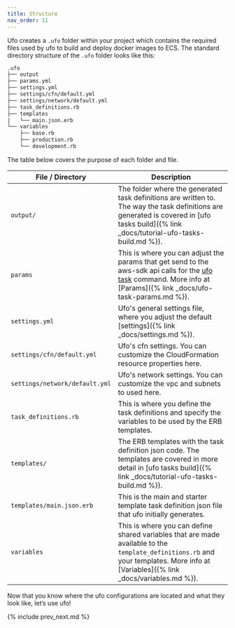 ```yaml
---
title: Structure
nav_order: 11
---
```


Ufo creates a `.ufo` folder within your project which contains the required files used by ufo to build and deploy docker images to ECS.  The standard directory structure of the `.ufo` folder looks like this:

```sh
.ufo
├── output
├── params.yml
├── settings.yml
├── settings/cfn/default.yml
├── settings/network/default.yml
├── task_definitions.rb
├── templates
|   └── main.json.erb
└── variables
    ├── base.rb
    ├── production.rb
    └── development.rb
```

The table below covers the purpose of each folder and file.

File / Directory  | Description
------------- | -------------
<code>output/</code>  | The folder where the generated task definitions are written to.  The way the task definitions are generated is covered in [ufo tasks build]({% link _docs/tutorial-ufo-tasks-build.md %}).
<code>params</code>  | This is where you can adjust the params that get send to the aws-sdk api calls for the [ufo task](https://ufoships.com/reference/ufo-task/) command. More info at [Params]({% link _docs/ufo-task-params.md %}).
<code>settings.yml</code>  | Ufo's general settings file, where you adjust the default [settings]({% link _docs/settings.md %}).
<code>settings/cfn/default.yml</code>  | Ufo's cfn settings. You can customize the CloudFormation resource properties here.
<code>settings/network/default.yml</code>  | Ufo's network settings. You can customize the vpc and subnets to used here.
<code>task_definitions.rb</code>  | This is where you define the task definitions and specify the variables to be used by the ERB templates.
<code>templates/</code>  | The ERB templates with the task definition json code.  The templates are covered in more detail in [ufo tasks build]({% link _docs/tutorial-ufo-tasks-build.md %}).
<code>templates/main.json.erb</code>  | This is the main and starter template task definition json file that ufo initially generates.
<code>variables</code>  | This is where you can define shared variables that are made available to the `template_definitions.rb` and your templates. More info at [Variables]({% link _docs/variables.md %}).

Now that you know where the ufo configurations are located and what they look like, let’s use ufo!

{% include prev_next.md %}
